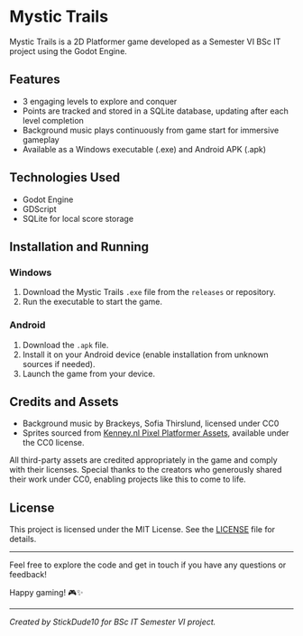 # Mystic Trails

Mystic Trails is a 2D Platformer game developed as a Semester VI BSc IT project using the Godot Engine.

## Features

- 3 engaging levels to explore and conquer  
- Points are tracked and stored in a SQLite database, updating after each level completion  
- Background music plays continuously from game start for immersive gameplay  
- Available as a Windows executable (.exe) and Android APK (.apk)

## Technologies Used

- Godot Engine  
- GDScript  
- SQLite for local score storage  

## Installation and Running

### Windows

1. Download the Mystic Trails `.exe` file from the `releases` or repository.  
2. Run the executable to start the game.

### Android

1. Download the `.apk` file.  
2. Install it on your Android device (enable installation from unknown sources if needed).  
3. Launch the game from your device.

## Credits and Assets

- Background music by Brackeys, Sofia Thirslund, licensed under CC0  
- Sprites sourced from [Kenney.nl Pixel Platformer Assets](https://kenney.nl/assets/pixel-platformer), available under the CC0 license.

All third-party assets are credited appropriately in the game and comply with their licenses.
Special thanks to the creators who generously shared their work under CC0, enabling projects like this to come to life.

## License

This project is licensed under the MIT License. See the [LICENSE](LICENSE) file for details.

---

Feel free to explore the code and get in touch if you have any questions or feedback!

Happy gaming! 🎮✨

---
*Created by StickDude10 for BSc IT Semester VI project.*
